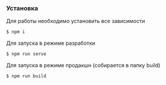 ### Установка

Для работы необходимо установить все зависимости

```sh
$ npm i
```

Для запуска в режиме разработки

```sh
$ npm run serve
```

Для запуска в режиме продакшн (собирается в папку build)

```sh
$ npm run build
```
